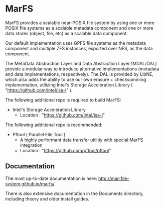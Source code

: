 # MarFS
MarFS provides a scalable near-POSIX file system by using one or more POSIX file systems as a scalable metadata component and one or more data stores (object, file, etc) as a scalable data component.

Our default implementation uses GPFS file systems as the metadata component and multiple ZFS instances, exported over NFS, as the data component.

The MetaData Abstraction Layer and Data Abstraction Layer (MDAL/DAL) provide a modular way to introduce alternative implementations (metadata and data implementations, respectively).
The DAL is provided by LibNE, which also adds the ability to use our own erasure + checksumming implementation, utilizing Intel's Storage Acceleration Library ( "https://github.com/intel/isa-l" ).

The following additional repo is required to build MarFS:
  - Intel's Storage Acceleration Library
    - Location : "https://github.com/intel/isa-l"

The following additional repo is recommended:
  - Pftool ( Parallel File Tool )
    - A highly performant data transfer utilitiy with special MarFS integration
    - Location : "https://github.com/pftool/pftool"

## Documentation

The most up-to-date documentation is here: http://mar-file-system.github.io/marfs/

There is also extensive documentation in the Documents directory, including theory and older install guides.

